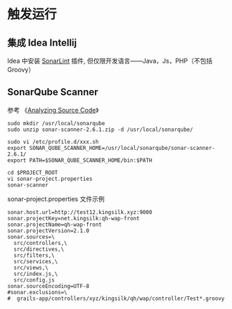 

# 触发运行



## 集成 Idea Intellij

Idea 中安装 [SonarLint](http://www.sonarlint.org/intellij/index.html) 插件, 但仅限开发语言——Java，Js，PHP（不包括 Groovy）








## SonarQube Scanner
参考 《[Analyzing Source Code](http://docs.sonarqube.org/display/SONAR/Analyzing+Source+Code)》

```
sudo mkdir /usr/local/sonarqube
sudo unzip sonar-scanner-2.6.1.zip -d /usr/local/sonarqube/

sudo vi /etc/profile.d/xxx.sh
export SONAR_QUBE_SCANNER_HOME=/usr/local/sonarqube/sonar-scanner-2.6.1/
export PATH=$SONAR_QUBE_SCANNER_HOME/bin:$PATH

cd $PROJECT_ROOT
vi sonar-project.properties
sonar-scanner
```
sonar-project.properties 文件示例
```
sonar.host.url=http://test12.kingsilk.xyz:9000
sonar.projectKey=net.kingsilk:qh-wap-front
sonar.projectName=qh-wap-front
sonar.projectVersion=2.1.0
sonar.sources=\
  src/controllers,\
  src/directives,\
  src/filters,\
  src/services,\
  src/views,\
  src/index.js,\
  src/config.js
sonar.sourceEncoding=UTF-8
#sonar.exclusions=\
#  grails-app/controllers/xyz/kingsilk/qh/wap/controller/Test*.groovy
```
